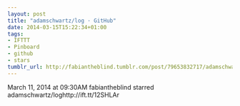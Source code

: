 ```yaml
---
layout: post
title: "adamschwartz/log · GitHub"
date: 2014-03-15T15:22:34+01:00
tags:
- IFTTT
- Pinboard
- github
- stars
tumblr_url: http://fabiantheblind.tumblr.com/post/79653832717/adamschwartz-log-github
---
```

March 11, 2014 at 09:30AM
fabiantheblind starred adamschwartz/loghttp://ift.tt/12SHLAr

